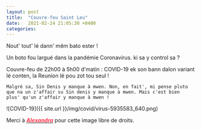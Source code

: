 ```yaml
---
layout: post
title:  "Couvre-feu Saint Leu"
date:   2021-02-24 21:05:30 +0400
categories: 
---
```

<!---

You’ll find this post in your `_posts` directory. Go ahead and edit it and re-build the site to see your changes. You can rebuild the site in many different ways, but the most common way is to run `jekyll serve`, which launches a web server and auto-regenerates your site when a file is updated.

Jekyll requires blog post files to be named according to the following format:

`YEAR-MONTH-DAY-title.MARKUP`

Where `YEAR` is a four-digit number, `MONTH` and `DAY` are both two-digit numbers, and `MARKUP` is the file extension representing the format used in the file. After that, include the necessary front matter. Take a look at the source for this post to get an idea about how it works.

Jekyll also offers powerful support for code snippets:

{% highlight ruby %}
def print_hi(name)
  puts "Hi, #{name}"
end
print_hi('Tom')
#=> prints 'Hi, Tom' to STDOUT.
{% endhighlight %}

Check out the [Jekyll docs][jekyll-docs] for more info on how to get the most out of Jekyll. File all bugs/feature requests at [Jekyll’s GitHub repo][jekyll-gh]. If you have questions, you can ask them on [Jekyll Talk][jekyll-talk].

[jekyll-docs]: https://jekyllrb.com/docs/home
[jekyll-gh]:   https://github.com/jekyll/jekyll
[jekyll-talk]: https://talk.jekyllrb.com/

--->


Nout' tout' lé dann' mêm bato ester !

Un boto fou largué dans la pandémie Coronavirus. ki sa y control sa ?

Couvre-feu de 22h00 à 5h00 d'matin : COVID-19 ek son bann dalon variant lé conten, la Reunion lé pou zot tou seul !


`Malgré sa, Sin Denis y manque à mwen. Non, en fait', mi pense pluto que na un z'affair su Sin denis y manque à mwen. Mais c'est bien  plus' qu'un z'affair y manque à mwen !`

![COVID-19]({{ site.url }}/img/covid/virus-5935583_640.png)

Merci à <a href="https://pixabay.com/fr/users/alexandra_koch-621802/?tab=popular" target="_blank"><span style="color:  #ff3349">***Alexandra***</span></a>  pour cette image libre de droits.

